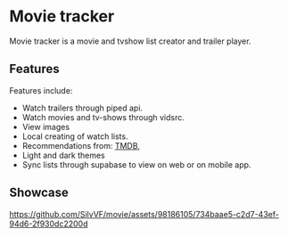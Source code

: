 # Movie tracker
Movie tracker is a movie and tvshow list creator and trailer player.

## Features
Features include:
* Watch trailers through piped api.
* Watch movies and tv-shows through vidsrc.
* View images
* Local creating of watch lists.
* Recommendations from: [TMDB](https://www.themoviedb.org/),
* Light and dark themes
* Sync lists through supabase to view on web or on mobile app.

## Showcase




https://github.com/SilvVF/movie/assets/98186105/734baae5-c2d7-43ef-94d6-2f930dc2200d


